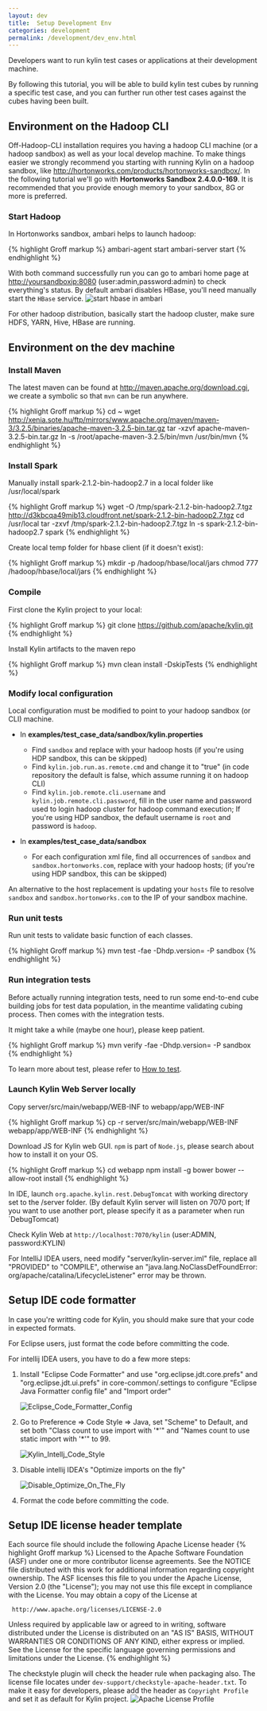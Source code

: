 ```yaml
---
layout: dev
title:  Setup Development Env
categories: development
permalink: /development/dev_env.html
---
```


Developers want to run kylin test cases or applications at their development machine. 

By following this tutorial, you will be able to build kylin test cubes by running a specific test case, and you can further run other test cases against the cubes having been built.

## Environment on the Hadoop CLI

Off-Hadoop-CLI installation requires you having a hadoop CLI machine (or a hadoop sandbox) as well as your local develop machine. To make things easier we strongly recommend you starting with running Kylin on a hadoop sandbox, like <http://hortonworks.com/products/hortonworks-sandbox/>. In the following tutorial we'll go with **Hortonworks Sandbox 2.4.0.0-169**. It is recommended that you provide enough memory to your sandbox, 8G or more is preferred.

### Start Hadoop

In Hortonworks sandbox, ambari helps to launch hadoop:

{% highlight Groff markup %}
ambari-agent start
ambari-server start
{% endhighlight %}
	
With both command successfully run you can go to ambari home page at <http://yoursandboxip:8080> (user:admin,password:admin) to check everything's status. By default ambari disables HBase, you'll need manually start the `HBase` service.
![start hbase in ambari](https://raw.githubusercontent.com/KylinOLAP/kylinolap.github.io/master/docs/installation/starthbase.png)

For other hadoop distribution, basically start the hadoop cluster, make sure HDFS, YARN, Hive, HBase are running.


## Environment on the dev machine


### Install Maven

The latest maven can be found at <http://maven.apache.org/download.cgi>, we create a symbolic so that `mvn` can be run anywhere.

{% highlight Groff markup %}
cd ~
wget http://xenia.sote.hu/ftp/mirrors/www.apache.org/maven/maven-3/3.2.5/binaries/apache-maven-3.2.5-bin.tar.gz
tar -xzvf apache-maven-3.2.5-bin.tar.gz
ln -s /root/apache-maven-3.2.5/bin/mvn /usr/bin/mvn
{% endhighlight %}

### Install Spark

Manually install spark-2.1.2-bin-hadoop2.7 in a local folder like /usr/local/spark

{% highlight Groff markup %}
wget -O /tmp/spark-2.1.2-bin-hadoop2.7.tgz http://d3kbcqa49mib13.cloudfront.net/spark-2.1.2-bin-hadoop2.7.tgz
cd /usr/local
tar -zxvf /tmp/spark-2.1.2-bin-hadoop2.7.tgz
ln -s spark-2.1.2-bin-hadoop2.7 spark
{% endhighlight %}


Create local temp folder for hbase client (if it doesn't exist):

{% highlight Groff markup %}
mkdir -p /hadoop/hbase/local/jars
chmod 777 /hadoop/hbase/local/jars
{% endhighlight %}

### Compile

First clone the Kylin project to your local:

{% highlight Groff markup %}
git clone https://github.com/apache/kylin.git
{% endhighlight %}
	
Install Kylin artifacts to the maven repo

{% highlight Groff markup %}
mvn clean install -DskipTests
{% endhighlight %}

### Modify local configuration

Local configuration must be modified to point to your hadoop sandbox (or CLI) machine. 

* In **examples/test_case_data/sandbox/kylin.properties**
   * Find `sandbox` and replace with your hadoop hosts (if you're using HDP sandbox, this can be skipped)
   * Find `kylin.job.run.as.remote.cmd` and change it to "true" (in code repository the default is false, which assume running it on hadoop CLI)
   * Find `kylin.job.remote.cli.username` and `kylin.job.remote.cli.password`, fill in the user name and password used to login hadoop cluster for hadoop command execution; If you're using HDP sandbox, the default username is `root` and password is `hadoop`.

* In **examples/test_case_data/sandbox**
   * For each configuration xml file, find all occurrences of `sandbox` and `sandbox.hortonworks.com`, replace with your hadoop hosts; (if you're using HDP sandbox, this can be skipped)

An alternative to the host replacement is updating your `hosts` file to resolve `sandbox` and `sandbox.hortonworks.com` to the IP of your sandbox machine.

### Run unit tests
Run unit tests to validate basic function of each classes.

{% highlight Groff markup %}
mvn test -fae -Dhdp.version=<hdp-version> -P sandbox
{% endhighlight %}

### Run integration tests
Before actually running integration tests, need to run some end-to-end cube building jobs for test data population, in the meantime validating cubing process. Then comes with the integration tests.

It might take a while (maybe one hour), please keep patient.
 
{% highlight Groff markup %}
mvn verify -fae -Dhdp.version=<hdp-version> -P sandbox
{% endhighlight %}

To learn more about test, please refer to [How to test](/development/howto_test.html).

### Launch Kylin Web Server locally

Copy server/src/main/webapp/WEB-INF to webapp/app/WEB-INF 

{% highlight Groff markup %}
cp -r server/src/main/webapp/WEB-INF webapp/app/WEB-INF 
{% endhighlight %}

Download JS for Kylin web GUI. `npm` is part of `Node.js`, please search about how to install it on your OS.

{% highlight Groff markup %}
cd webapp
npm install -g bower
bower --allow-root install
{% endhighlight %}

In IDE, launch `org.apache.kylin.rest.DebugTomcat` with working directory set to the /server folder. (By default Kylin server will listen on 7070 port; If you want to use another port, please specify it as a parameter when run `DebugTomcat)

Check Kylin Web at `http://localhost:7070/kylin` (user:ADMIN, password:KYLIN)

For IntelliJ IDEA users, need modify "server/kylin-server.iml" file, replace all "PROVIDED" to "COMPILE", otherwise an "java.lang.NoClassDefFoundError: org/apache/catalina/LifecycleListener" error may be thrown.

## Setup IDE code formatter

In case you're writting code for Kylin, you should make sure that your code in expected formats.

For Eclipse users, just format the code before committing the code.

For intellij IDEA users, you have to do a few more steps:

1. Install "Eclipse Code Formatter" and use "org.eclipse.jdt.core.prefs" and "org.eclipse.jdt.ui.prefs" in core-common/.settings to configure "Eclipse Java Formatter config file" and "Import order"

	![Eclipse_Code_Formatter_Config](/images/develop/eclipse_code_formatter_config.png)

2. Go to Preference => Code Style => Java, set "Scheme" to Default, and set both "Class count to use import with '\*'" and "Names count to use static import with '\*'" to 99.

	![Kylin_Intellj_Code_Style](/images/develop/kylin-intellij-code-style.png)

3. Disable intellij IDEA's "Optimize imports on the fly"

	![Disable_Optimize_On_The_Fly](/images/develop/disable_import_on_the_fly.png)

3. Format the code before committing the code.

## Setup IDE license header template

Each source file should include the following Apache License header
{% highlight Groff markup %}
Licensed to the Apache Software Foundation (ASF) under one
or more contributor license agreements.  See the NOTICE file
distributed with this work for additional information
regarding copyright ownership.  The ASF licenses this file
to you under the Apache License, Version 2.0 (the
"License"); you may not use this file except in compliance
with the License.  You may obtain a copy of the License at

     http://www.apache.org/licenses/LICENSE-2.0

Unless required by applicable law or agreed to in writing, software
distributed under the License is distributed on an "AS IS" BASIS,
WITHOUT WARRANTIES OR CONDITIONS OF ANY KIND, either express or implied.
See the License for the specific language governing permissions and
limitations under the License.
{% endhighlight %}

The checkstyle plugin will check the header rule when packaging also. The license file locates under `dev-support/checkstyle-apache-header.txt`. To make it easy for developers, please add the header as `Copyright Profile` and set it as default for Kylin project.
![Apache License Profile](/images/develop/intellij_apache_license.png)